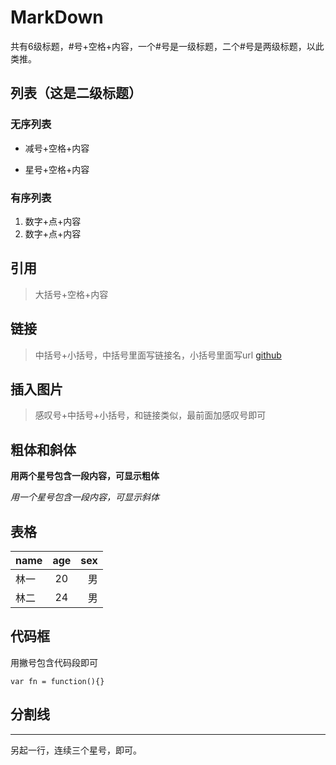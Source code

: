 # MarkDown 
共有6级标题，#号+空格+内容，一个#号是一级标题，二个#号是两级标题，以此类推。

## 列表（这是二级标题）

### 无序列表
- 减号+空格+内容
* 星号+空格+内容

### 有序列表
1. 数字+点+内容
2. 数字+点+内容

## 引用
> 大括号+空格+内容

## 链接
> 中括号+小括号，中括号里面写链接名，小括号里面写url 
> [github](https://github.com/qiongliu)

## 插入图片
> 感叹号+中括号+小括号，和链接类似，最前面加感叹号即可
> ![]()

## 粗体和斜体

**用两个星号包含一段内容，可显示粗体**

*用一个星号包含一段内容，可显示斜体*

## 表格
| name  | age  | sex |
| ------|:----:|----:|
| 林一  |  20  |  男 | 
| 林二  |  24  |  男 |

## 代码框
用撇号包含代码段即可

`var fn = function(){}`

## 分割线
***

另起一行，连续三个星号，即可。
